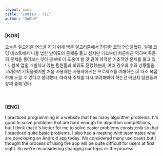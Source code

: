 ```yaml
---
layout: post
title: "200110 - TIL"
author: "DAEUN"
---
```


### [KOR]
오늘은 알고리즘 연습을 하기 위해 백준 알고리즘에서 간단한 코딩 연습을했다. 실제 코딩 테스트에서 나올 법한 난이도의 문제를 풀고 싶지만 기초부터 차근차근 익히며 꾸준히 문제를 풀어보는 것이 공부에 더 도움이 될 것 같아 아직은 기초적인 문제를 풀고 있다. 함께 앱을 개발하고 있는 팀원들과 회의도 진행했는데, 여러 경우의 수와 상황들을 고려하여 기획을했지만 처음 사용하는 사용자에게는 프로세스를 이해하는 데 다소 복잡하게 느낄 수 있다고 생각했다. 따라서 주제를 다시 고려해봐야 하는건 아닌지 팀원들과 상의 중에 있다.
<br><br><br>
### [ENG]
I practiced programming in a website that has many algorithm problems. It's good to solve problems that are hard enough for algorithm competitions, but I think that it's better for me to solve easier problems consistenly so that I practiced quite basic problems. I also had a meeting with teammates who are developing an Android app today. We considered many use cases but I thought the process of using the app will be quite difficult for users at first sight. So we're reconsidering changing our topic or the process.
